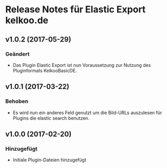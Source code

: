 # Release Notes für Elastic Export kelkoo.de

## v1.0.2 (2017-05-29)

### Geändert
- Das Plugin Elastic Export ist nun Voraussetzung zur Nutzung des Pluginformats KelkooBasicDE.

## v1.0.1 (2017-03-22)

### Behoben
- Es wird nun ein anderes Feld genutzt um die Bild-URLs auszulesen für Plugins die elastic search benutzen.

## v1.0.0 (2017-02-20)

### Hinzugefügt
- Initiale Plugin-Dateien hinzugefügt